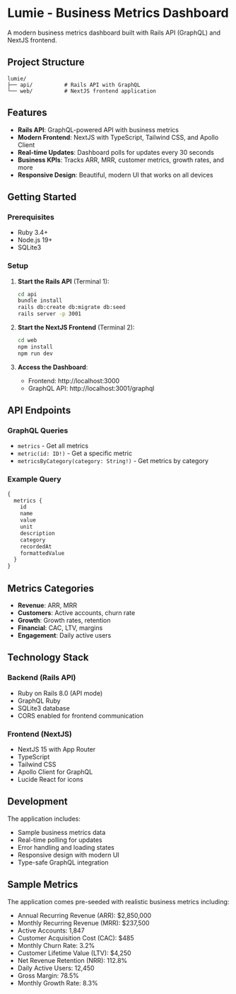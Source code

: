# Lumie - Business Metrics Dashboard

A modern business metrics dashboard built with Rails API (GraphQL) and NextJS frontend.

## Project Structure

```
lumie/
├── api/          # Rails API with GraphQL
└── web/          # NextJS frontend application
```

## Features

- **Rails API**: GraphQL-powered API with business metrics
- **Modern Frontend**: NextJS with TypeScript, Tailwind CSS, and Apollo Client
- **Real-time Updates**: Dashboard polls for updates every 30 seconds
- **Business KPIs**: Tracks ARR, MRR, customer metrics, growth rates, and more
- **Responsive Design**: Beautiful, modern UI that works on all devices

## Getting Started

### Prerequisites

- Ruby 3.4+
- Node.js 19+
- SQLite3

### Setup

1. **Start the Rails API** (Terminal 1):
   ```bash
   cd api
   bundle install
   rails db:create db:migrate db:seed
   rails server -p 3001
   ```

2. **Start the NextJS Frontend** (Terminal 2):
   ```bash
   cd web
   npm install
   npm run dev
   ```

3. **Access the Dashboard**:
   - Frontend: http://localhost:3000
   - GraphQL API: http://localhost:3001/graphql

## API Endpoints

### GraphQL Queries

- `metrics` - Get all metrics
- `metric(id: ID!)` - Get a specific metric
- `metricsByCategory(category: String!)` - Get metrics by category

### Example Query

```graphql
{
  metrics {
    id
    name
    value
    unit
    description
    category
    recordedAt
    formattedValue
  }
}
```

## Metrics Categories

- **Revenue**: ARR, MRR
- **Customers**: Active accounts, churn rate
- **Growth**: Growth rates, retention
- **Financial**: CAC, LTV, margins
- **Engagement**: Daily active users

## Technology Stack

### Backend (Rails API)
- Ruby on Rails 8.0 (API mode)
- GraphQL Ruby
- SQLite3 database
- CORS enabled for frontend communication

### Frontend (NextJS)
- NextJS 15 with App Router
- TypeScript
- Tailwind CSS
- Apollo Client for GraphQL
- Lucide React for icons

## Development

The application includes:
- Sample business metrics data
- Real-time polling for updates
- Error handling and loading states
- Responsive design with modern UI
- Type-safe GraphQL integration

## Sample Metrics

The application comes pre-seeded with realistic business metrics including:
- Annual Recurring Revenue (ARR): $2,850,000
- Monthly Recurring Revenue (MRR): $237,500
- Active Accounts: 1,847
- Customer Acquisition Cost (CAC): $485
- Monthly Churn Rate: 3.2%
- Customer Lifetime Value (LTV): $4,250
- Net Revenue Retention (NRR): 112.8%
- Daily Active Users: 12,450
- Gross Margin: 78.5%
- Monthly Growth Rate: 8.3%